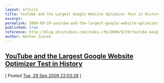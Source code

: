 ```yaml
---
layout: article
title: YouTube and the Largest Google Website Optimizer Test in History
excerpt: 
permalink: 2009-09-29-youtube-and-the-largest-google-website-optimizer-test-in-history
published: true
reference: http://blog.vkistudios.com/index.cfm/2009/9/29/Youtube-Google-Website-Optimizer-Interview
author: Nathan Ziarek
---
```


## [YouTube and the Largest Google Website Optimizer Test in History][0]  
\[ Posted [Tue, 29 Sep 2009 22:03:28][1] \]


[0]: http://blog.vkistudios.com/index.cfm/2009/9/29/Youtube-Google-Website-Optimizer-Interview
[1]: http://nathanziarek.tumblr.com/post/200608026